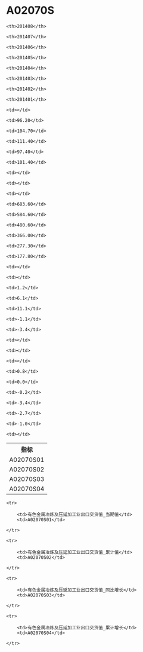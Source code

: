 A02070S
======


<table>

<tr>
    <th>指标</th>
    
    <th>201408</th>
    
    <th>201407</th>
    
    <th>201406</th>
    
    <th>201405</th>
    
    <th>201404</th>
    
    <th>201403</th>
    
    <th>201402</th>
    
    <th>201401</th>
    
</tr>


<tr>
    <td>A02070S01</td>
    
    <td></td>
    
    <td>96.20</td>
    
    <td>104.70</td>
    
    <td>111.40</td>
    
    <td>97.40</td>
    
    <td>101.40</td>
    
    <td></td>
    
    <td></td>
    

</tr>

<tr>
    <td>A02070S02</td>
    
    <td></td>
    
    <td>683.60</td>
    
    <td>584.60</td>
    
    <td>480.60</td>
    
    <td>366.00</td>
    
    <td>277.30</td>
    
    <td>177.80</td>
    
    <td></td>
    

</tr>

<tr>
    <td>A02070S03</td>
    
    <td></td>
    
    <td>1.2</td>
    
    <td>6.1</td>
    
    <td>11.1</td>
    
    <td>-1.1</td>
    
    <td>-3.4</td>
    
    <td></td>
    
    <td></td>
    

</tr>

<tr>
    <td>A02070S04</td>
    
    <td></td>
    
    <td>0.8</td>
    
    <td>0.0</td>
    
    <td>-0.2</td>
    
    <td>-3.4</td>
    
    <td>-2.7</td>
    
    <td>-1.0</td>
    
    <td></td>
    

</tr>


</table>

<table>
    
    <tr>

        <td>有色金属冶炼及压延加工业出口交货值_当期值</td>
        <td>A02070S01</td>

    </tr>
    
    <tr>

        <td>有色金属冶炼及压延加工业出口交货值_累计值</td>
        <td>A02070S02</td>

    </tr>
    
    <tr>

        <td>有色金属冶炼及压延加工业出口交货值_同比增长</td>
        <td>A02070S03</td>

    </tr>
    
    <tr>

        <td>有色金属冶炼及压延加工业出口交货值_累计增长</td>
        <td>A02070S04</td>

    </tr>
    
</table>